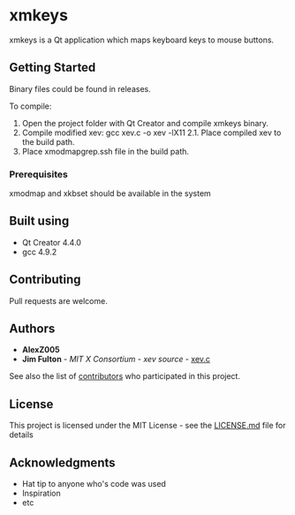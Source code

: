 # xmkeys

xmkeys is a Qt application which maps keyboard keys to mouse buttons.

## Getting Started

Binary files could be found in releases.

To compile:
1. Open the project folder with Qt Creator and compile xmkeys binary. 
2. Compile modified xev: gcc xev.c -o xev -lX11
2.1. Place compiled xev to the build path.
3. Place xmodmapgrep.ssh file in the build path.

### Prerequisites

xmodmap and xkbset should be available in the system

## Built using

* Qt Creator 4.4.0
* gcc 4.9.2

## Contributing

Pull requests are welcome.

## Authors

* **AlexZ005**
* **Jim Fulton** - *MIT X Consortium - xev source* - [xev.c](http://xev.sourcearchive.com/documentation/1:1.0.2-0ubuntu1/xev_8c-source.html)
 
See also the list of [contributors](https://github.com/your/project/contributors) who participated in this project.

## License

This project is licensed under the MIT License - see the [LICENSE.md](LICENSE.md) file for details

## Acknowledgments

* Hat tip to anyone who's code was used
* Inspiration
* etc

